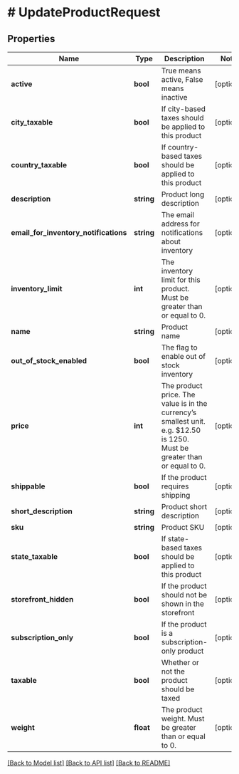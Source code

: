 # # UpdateProductRequest

## Properties

Name | Type | Description | Notes
------------ | ------------- | ------------- | -------------
**active** | **bool** | True means active, False means inactive | [optional]
**city_taxable** | **bool** | If city-based taxes should be applied to this product | [optional]
**country_taxable** | **bool** | If country-based taxes should be applied to this product | [optional]
**description** | **string** | Product long description | [optional]
**email_for_inventory_notifications** | **string** | The email address for notifications about inventory | [optional]
**inventory_limit** | **int** | The inventory limit for this product. Must be greater than or equal to 0. | [optional]
**name** | **string** | Product name | [optional]
**out_of_stock_enabled** | **bool** | The flag to enable out of stock inventory | [optional]
**price** | **int** | The product price. The value is in the currency’s smallest unit. e.g. $12.50 is 1250. Must be greater than or equal to 0. | [optional]
**shippable** | **bool** | If the product requires shipping | [optional]
**short_description** | **string** | Product short description | [optional]
**sku** | **string** | Product SKU | [optional]
**state_taxable** | **bool** | If state-based taxes should be applied to this product | [optional]
**storefront_hidden** | **bool** | If the product should not be shown in the storefront | [optional]
**subscription_only** | **bool** | If the product is a subscription-only product | [optional]
**taxable** | **bool** | Whether or not the product should be taxed | [optional]
**weight** | **float** | The product weight. Must be greater than or equal to 0. | [optional]

[[Back to Model list]](../../README.md#models) [[Back to API list]](../../README.md#endpoints) [[Back to README]](../../README.md)
